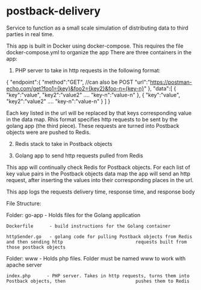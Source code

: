 # postback-delivery
Service to function as a small scale simulation of distributing data to third parties in real time.

This app is built in Docker using docker-compose. This requires the file docker-compose.yml to organize the app
There are three containers in the app:

  1. PHP server to take in http requests in the following format:

   {
    "endpoint":{
      "method":"GET", //can also be POST
      "url":"https://postman-echo.com/get?foo1={key}&foo2={key2}&foo-n={key-n}"
    },
    "data":[
        {
          "key":"value",
          "key2":"value2"
          ....
          "key-n":"value-n"
        },
        {
          "key":"value",
          "key2":"value2"
          ....
          "key-n":"value-n"
        }
      ]
  }

  Each key listed in the url will be replaced by that keys corresponding value in the data map.
  Rhis format specifies http requests to be sent by the golang app (the third piece).
  These requests are turned into Postback objects were are pushed to Redis.

  2. Redis stack to take in Postback objects

  3. Golang app to send http requests pulled from Redis
  
  This app will continually check Redis for Postback objects. For each list of key value pairs in     the Postback objects data map the app will send an http request, after inserting the values into   their corresponding places in the url.
  
  This app logs the requests delivery time, response time, and response body
  
  
File Structure:

  Folder: go-app    - Holds files for the Golang application
  
    Dockerfile      - build instructions for the Golang container
    
    httpSender.go   - golang code for pulling Postback objects from Redis and then sending http                           requests built from those postback objects
    
  Folder: www      - Holds php files. Folder must be named www to work with apache server
  
    index.php      - PHP server. Takes in http requests, turns them into Postback objects, then                          pushes them to Redis




